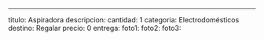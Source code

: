 ---
titulo: Aspiradora
descripcion: 
cantidad: 1
categoria: Electrodomésticos
destino: Regalar
precio: 0
entrega: 
foto1: 
foto2: 
foto3: 

